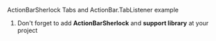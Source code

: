 ActionBarSherlock Tabs and ActionBar.TabListener example

1) Don't forget to add **ActionBarSherlock** and **support library** at your project
